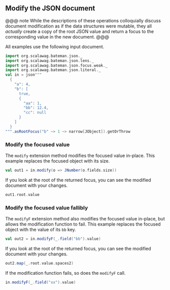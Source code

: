 ## Modify the JSON document

@@@ note
While the descriptions of these operations colloquially discuss document 
modification as if the data structures were mutable, they all _actually_ 
create a copy of the root JSON value and return a focus to the corresponding
value in the new document. 
@@@

All examples use the following input document.

```scala mdoc:bateman:focus
import org.scalawag.bateman.json._
import org.scalawag.bateman.json.lens._
import org.scalawag.bateman.json.focus.weak._
import org.scalawag.bateman.json.literal._
val in = json"""
  {
    "a": 4,
    "b": [
      true,
      {
        "aa": 1,
        "bb": 12.4,
        "cc": null
      }
    ]
  }
""".asRootFocus("b" ~> 1 ~> narrow[JObject]).getOrThrow
```

### Modify the focused value

The `modify` extension method modifies the focused value in-place. This
example replaces the focused object with its size.

```scala mdoc:bateman:focus
val out1 = in.modify(o => JNumber(o.fields.size))
```

If you look at the root of the returned focus, you can see the modified
document with your changes.

```scala mdoc:bateman:jany
out1.root.value
```

### Modify the focused value fallibly

The `modifyF` extension method also modifies the focused value in-place, but 
allows the modification function to fail. This example replaces the focused
object with the value of its `bb` key. 

```scala mdoc:bateman:right:focus
val out2 = in.modifyF(_.field("bb").value)
```

If you look at the root of the returned focus, you can see the modified
document with your changes.

```scala mdoc:bateman:right
out2.map(_.root.value.spaces2)
```

If the modification function fails, so does the `modifyF` call.

```scala mdoc:bateman:left:errors
in.modifyF(_.field("xx").value)
```

